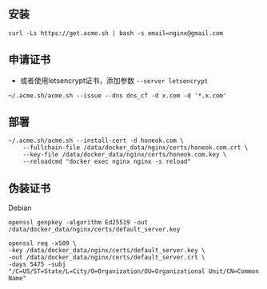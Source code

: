 ## 安装

```shell
curl -Ls https://get.acme.sh | bash -s email=nginx@gmail.com
```

## 申请证书

- 或者使用letsencrypt证书，添加参数 `--server letsencrypt`

```shell
~/.acme.sh/acme.sh --issue --dns dns_cf -d x.com -d '*.x.com'
```

## 部署

```shell
~/.acme.sh/acme.sh --install-cert -d honeok.com \
    --fullchain-file /data/docker_data/nginx/certs/honeok.com.crt \
    --key-file /data/docker_data/nginx/certs/honeok.com.key \
    --reloadcmd "docker exec nginx nginx -s reload"
```

## 伪装证书

Debian

```shell
openssl genpkey -algorithm Ed25519 -out /data/docker_data/nginx/certs/default_server.key

openssl req -x509 \
-key /data/docker_data/nginx/certs/default_server.key \
-out /data/docker_data/nginx/certs/default_server.crt \
-days 5475 -subj "/C=US/ST=State/L=City/O=Organization/OU=Organizational Unit/CN=Common Name"
```